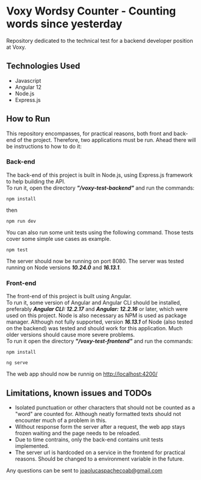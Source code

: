 # Voxy Wordsy Counter - Counting words since yesterday
Repository dedicated to the technical test for a backend developer position at Voxy.
## Technologies Used
* Javascript
*	Angular 12
* Node.js
* Express.js
## How to Run
This repository encompasses, for practical reasons, both front and back-end of the project. Therefore, two applications must be run. 
Ahead there will be instructions to how to do it:
### Back-end
The back-end of this project is built in Node.js, using Express.js framework to help building the API.   
To run it, open the directory ***"/voxy-test-backend"*** and run the commands:
```
npm install
```
then
```
npm run dev
```
You can also run some unit tests using the following command. Those tests cover some simple use cases as example.
```
npm test
```
The server should now be running on port 8080.
The server was tested running on Node versions ***10.24.0*** and ***16.13.1***.  
### Front-end
The front-end of this project is built using Angular.  
To run it, some version of Angular and Angular CLI should be installed, preferably ***Angular CLI: 12.2.17*** and ***Angular: 12.2.16*** or later, which were used on this project.
Node is also necessary as NPM is used as package manager. Although not fully supported, version ***16.13.1*** of Node (also tested on the backend) was tested and should work for this application. 
Much older versions should cause more severe problems.   
To run it open the directory ***"/voxy-test-frontend"*** and run the commands:  
```
npm install
```
```
ng serve
```
The web app should now be runnig on [http://localhost:4200/](http://localhost:4200/)

## Limitations, known issues and TODOs

* Isolated punctuation or other characters that should not be counted as a "word" are counted for. Although neatly formatted texts should not encounter much of a problem in this.
* Without response form the server after a request, the web app stays frozen waiting and the page needs to be reloaded.
* Due to time contrains, only the back-end contains unit tests implemented.
* The server url is hardcoded on a service in the frontend for practical reasons. Should be changed to a environment variable in the future.





Any questions can be sent to joaolucaspachecoab@gmail.com
